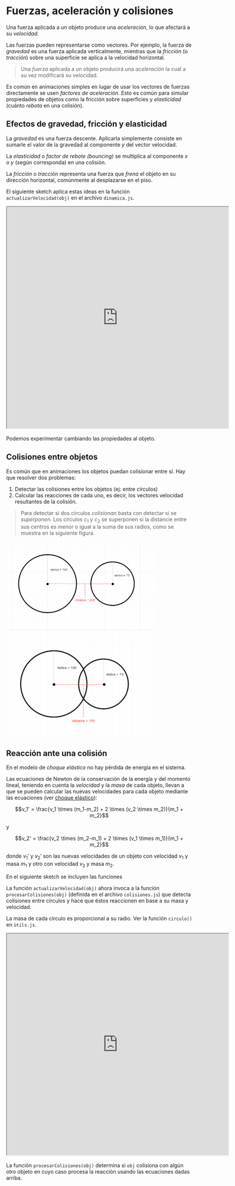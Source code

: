 # Fuerzas, aceleración y colisiones

Una fuerza aplicada a un objeto produce una *aceleración*, lo que afectará a su
*velocidad*.

Las fuerzas pueden representarse como vectores. Por ejemplo, la fuerza de
*gravedad* es una fuerza aplicada verticalmente, mientras que la *fricción* (o
*tracción*) sobre una superficie se aplica a la velocidad horizontal.

> Una *fuerza* aplicada a un objeto producirá una *aceleración* la cual a su vez
> modificará su velocidad.

Es común en animaciones simples en lugar de usar los vectores de fuerzas
directamente se usen *factores de aceleración*. Esto es común para simular
propiedades de objetos como la fricción sobre superficies y *elasticidad*
(cuánto *rebota* en una colisión).

## Efectos de gravedad, fricción y elasticidad

La *gravedad* es una fuerza descente. Aplicarla simplemente consiste en sumarle el
valor de la gravedad al componente *y* del vector velocidad.

La *elasticidad* o *factor de rebote (bouncing)* se multiplica al componente *x*
o *y* (según corresponda) en una colisión.

La *fricción* o *tracción* representa una fuerza que *frena* el objeto en su
dirección horizontal, comúnmente al desplazarse en el piso.

El siguiente sketch aplica estas ideas en la función `actualizarVelocidad(obj)`
en el archivo `dinamica.js`.

<iframe src="https://editor.p5js.org/marroyo/full/AB6ic6ELu"
        width="600" height="600"></iframe>

Podemos experimentar cambiando las propiedades al objeto.

## Colisiones entre objetos

Es común que en animaciones los objetos puedan colisionar entre sí. Hay que
resolver dos problemas:

1. Detectar las colisiones entre los objetos (ej: entre círculos)
2. Calcular las reacciones de cada uno, es decir, los vectores velocidad
   resultantes de la colisión.

> Para detectar si dos círculos *colisionan* basta con detectar si se
> *superponen*. Los círculos $c_1$ y $c_2$ se superponen si la distancie entre
> sus centros es menor o igual a la suma de sus radios, como se muestra en la
> siguiente figura.

<div class="center" style="width: 80%;">

![colisión cículos](img/no-circle-collision.png ":size=40%")
![colisión cículos](img/circle-collision.png ":size=40%")

</div>

## Reacción ante una colisión

En el modelo de *choque elástico* no hay pérdida de energía en el sistema.

Las ecuaciones de Newton de la conservación de la energía y del momento lineal,
teniendo en cuenta la *velocidad* y la *masa* de cada objeto, llevan a que se
pueden calcular las nuevas velocidades para cada objeto mediante las ecuaciones
(ver [choque elástico](https://es.wikipedia.org/wiki/Choque_el%C3%A1stico)):

$$v_1' = \frac{v_1 \times (m_1-m_2) + 2 \times (v_2 \times m_2)}{m_1 + m_2}$$

y

$$v_2' = \frac{v_2 \times (m_2-m_1) + 2 \times (v_1 \times m_1)}{m_1 + m_2}$$

donde $v_1'$ y $v_2'$ son las nuevas velocidades de un objeto con velocidad
$v_1$ y masa $m_1$ y otro con velocidad $v_2$ y masa $m_2$.

En el siguiente sketch se incluyen las funciones 

La función `actualizarVelocidad(obj)` ahora invoca a la función
`procesarColisiones(obj)` (definida en el archivo `colisiones.js`) que detecta
colisiones entre círculos y hace que éstos reaccionen en base a su masa y
velocidad.

La masa de cada círculo es proporcional a su radio. Ver la función `circulo()`
en `ùtils.js`.

<iframe src="https://editor.p5js.org/marroyo/full/iuq-RAfVd"
        width="600" height="600">
</iframe>

La función `procesarColisiones(obj)` determina si `obj` colisiona con algún otro
objeto en cuyo caso procesa la reacción usando las ecuaciones dadas arriba.